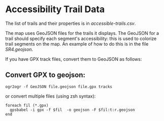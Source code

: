 # Accessibility Trail Data

The list of trails and their properties is in *accessible-trails.csv*.

The map uses GeoJSON files for the trails it displays.
The GeoJSON for a trail should specify each segment's accessibility:
this is used to colorize trail segments on the map.
An example of how to do this is in the file *SR4.geojson*.

If you have GPX track files, convert them to GeoJSON as follows:

## Convert GPX to geojson:

```
ogr2ogr -f GeoJSON file.geojson file.gpx tracks
```

or convert multiple files (using zsh syntax):

```
foreach fil (*.gpx)
  gpsbabel -i gpx -f $fil  -o geojson -F $fil:t:r.geojson
end

```

